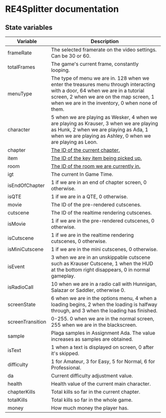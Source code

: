 # RE4Splitter documentation

## State variables

| Variable | Description |
| --- | --- |
| frameRate | The selected framerate on the video settings. Can be 30 or 60. |
|totalFrames | The game's current frame, constantly looping. |
|menuType| The type of menu we are in. 128 when we enter the treasures menu through interacting with a door, 64 when we are in a tutorial screen, 2 when we are on the map screen, 1 when we are in the inventory, 0 when none of them.|
|character |5 when we are playing as Wesker, 4 when we are playing as Krauser, 3 when we are playing as Hunk, 2 when we are playing as Ada, 1 when we are playing as Ashley, 0 when we are playing as Leon.|
|chapter| [The ID of the current chapter.](https://docs.google.com/spreadsheets/d/1dw5leSHZ0XiCvP7afODyuC10RbykQeopfjoh7mBEeHY/edit?usp=sharing) |
|item | [The ID of the key item being picked up.](https://docs.google.com/spreadsheets/d/16VzcxmYCJKCEf0td7Yvo-Efhnkqh5WDnmo8fFfmdjV8/edit?usp=sharing) |
| room | [The ID of the room we are currently in.](https://docs.google.com/spreadsheets/d/1ns55W9sTYKjG4NwtoP06d_6Grt-ZZULJaADKfU9qabc/edit?usp=sharing) |
| igt | The current In Game Time. |
| isEndOfChapter | 1 if we are in an end of chapter screen, 0 otherwise.
| isQTE | 1 if we are in a QTE, 0 otherwise. |
| movie | The ID of the pre-rendered cutscenes. |
| cutscene | The ID of the realtime rendering cutscenes. |
| isMovie | 1 if we are in the pre-rendered cutscenes, 0 otherwise. |
| isCutscene | 1 if we are in the realtime rendering cutscenes, 0 otherwise. |
| isMiniCutscene | 1 if we are in the mini cutscenes, 0 otherwise. |
| isEvent | 3 when we are in an unskippable cutscene such as Krauser Cutscene, 1 when the HUD at the bottom right disappears, 0 in normal gameplay.
| isRadioCall | 10 when we are in a radio call with Hunnigan, Salazar or Saddler, otherwise 0. |
| screenState| 6 when we are in the options menu, 4 when a loading begins, 2 when the loading is halfway through, and 3 when the loading has finished. |
| screenTransition | 0-255. 0 when we are in the normal screen, 255 when we are in the blackscreen. |
| sample | Plaga samples in Assignment Ada. The value increases as samples are obtained. |
| isText | 1 when a text is displayed on screen, 0 after it's skipped. |
| difficulty | 1 for Amateur, 3 for Easy, 5 for Normal, 6 for Professional. |
| da | Current difficulty adjustment value. |
| health | Health value of the current main character. |
| chapterKills | Total kills so far in the current chapter. |
| totalKills | Total kills so far in the whole game. |
| money | How much money the player has. |

